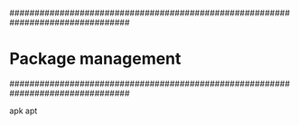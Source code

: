################################################################################
# Package management
################################################################################

apk
apt